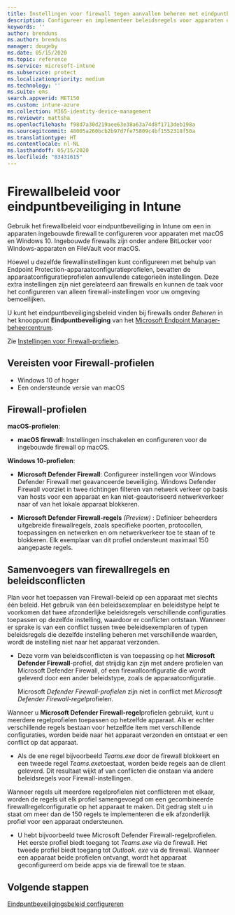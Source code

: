 ```yaml
---
title: Instellingen voor firewall tegen aanvallen beheren met eindpuntbeveiligingsbeleid in Microsoft Intune | Microsoft Docs
description: Configureer en implementeer beleidsregels voor apparaten die u beheert met eindpuntbeveiligingsinstellingen voor firewallbeleid in Microsoft Endpoint Manager.
keywords: ''
author: brenduns
ms.author: brenduns
manager: dougeby
ms.date: 05/15/2020
ms.topic: reference
ms.service: microsoft-intune
ms.subservice: protect
ms.localizationpriority: medium
ms.technology: ''
ms.suite: ems
search.appverid: MET150
ms.custom: intune-azure
ms.collection: M365-identity-device-management
ms.reviewer: mattsha
ms.openlocfilehash: f98d7a30d219aee63e38a63a74d8f1713deb198a
ms.sourcegitcommit: 48005a260bcb2b97d7fe75809c4bf1552318f50a
ms.translationtype: HT
ms.contentlocale: nl-NL
ms.lasthandoff: 05/15/2020
ms.locfileid: "83431615"
---
```

# <a name="firewall-policy-for-endpoint-security-in-intune"></a>Firewallbeleid voor eindpuntbeveiliging in Intune

Gebruik het firewallbeleid voor eindpuntbeveiliging in Intune om een in apparaten ingebouwde firewall te configureren voor apparaten met macOS en Windows 10. Ingebouwde firewalls zijn onder andere BitLocker voor Windows-apparaten en FileVault voor macOS.

Hoewel u dezelfde firewallinstellingen kunt configureren met behulp van Endpoint Protection-apparaatconfiguratieprofielen, bevatten de apparaatconfiguratieprofielen aanvullende categorieën instellingen. Deze extra instellingen zijn niet gerelateerd aan firewalls en kunnen de taak voor het configureren van alleen firewall-instellingen voor uw omgeving bemoeilijken.

U kunt het eindpuntbeveiligingsbeleid vinden bij firewalls onder *Beheren* in het knooppunt **Eindpuntbeveiliging** van het [Microsoft Endpoint Manager-beheercentrum](https://go.microsoft.com/fwlink/?linkid=2109431).

Zie [Instellingen voor Firewall-profielen](../protect/endpoint-security-Firewall-profile-settings.md).

## <a name="prerequisites-for-firewall-profiles"></a>Vereisten voor Firewall-profielen

- Windows 10 of hoger
- Een ondersteunde versie van macOS

## <a name="firewall-profiles"></a>Firewall-profielen

**macOS-profielen**:

- **macOS firewall**: Instellingen inschakelen en configureren voor de ingebouwde firewall op macOS.

**Windows 10-profielen**:

- **Microsoft Defender Firewall**: Configureer instellingen voor Windows Defender Firewall met geavanceerde beveiliging. Windows Defender Firewall voorziet in twee richtingen filteren van netwerk verkeer op basis van hosts voor een apparaat en kan niet-geautoriseerd netwerkverkeer naar of van het lokale apparaat blokkeren.

- **Microsoft Defender Firewall-regels**  *(Preview)* : Definieer beheerders uitgebreide firewallregels, zoals specifieke poorten, protocollen, toepassingen en netwerken en om netwerkverkeer toe te staan of te blokkeren. Elk exemplaar van dit profiel ondersteunt maximaal 150 aangepaste regels.

## <a name="firewall-rule-mergers-and-policy-conflicts"></a>Samenvoegers van firewallregels en beleidsconflicten

Plan voor het toepassen van Firewall-beleid op een apparaat met slechts één beleid. Het gebruik van één beleidsexemplaar en beleidstype helpt te voorkomen dat twee afzonderlijke beleidsregels verschillende configuraties toepassen op dezelfde instelling, waardoor er conflicten ontstaan. Wanneer er sprake is van een conflict tussen twee beleidsexemplaren of typen beleidsregels die dezelfde instelling beheren met verschillende waarden, wordt de instelling niet naar het apparaat verzonden.

- Deze vorm van beleidsconflicten is van toepassing op het **Microsoft Defender Firewall**-profiel, dat strijdig kan zijn met andere profielen van Microsoft Defender Firewall, of een firewallconfiguratie die wordt geleverd door een ander beleidstype, zoals de apparaatconfiguratie.

  Microsoft *Defender Firewall-profielen* zijn niet in conflict met *Microsoft Defender Firewall-regel*profielen.

Wanneer u **Microsoft Defender Firewall-regel**profielen gebruikt, kunt u meerdere regelprofielen toepassen op hetzelfde apparaat. Als er echter verschillende regels bestaan voor hetzelfde item met verschillende configuraties, worden beide naar het apparaat verzonden en ontstaat er een conflict op dat apparaat.

- Als de ene regel bijvoorbeeld *Teams.exe* door de firewall blokkeert en een tweede regel *Teams.exe*toestaat, worden beide regels aan de client geleverd. Dit resultaat wijkt af van conflicten die onstaan via andere beleidsregels voor Firewall-instellingen.

Wanneer regels uit meerdere regelprofielen niet conflicteren met elkaar, worden de regels uit elk profiel samengevoegd om een gecombineerde firewallregelconfiguratie op het apparaat te maken. Dit gedrag stelt u in staat om meer dan de 150 regels te implementeren die elk afzonderlijk profiel voor een apparaat ondersteunen.

- U hebt bijvoorbeeld twee Microsoft Defender Firewall-regelprofielen. Het eerste profiel biedt toegang tot *Teams.exe* via de firewall. Het tweede profiel biedt toegang tot *Outlook. exe* via de firewall. Wanneer een apparaat beide profielen ontvangt, wordt het apparaat geconfigureerd om beide apps via de firewall toe te staan.

## <a name="next-steps"></a>Volgende stappen

[Eindpuntbeveiligingsbeleid configureren](../protect/endpoint-security-policy.md#create-an-endpoint-security-policy)
